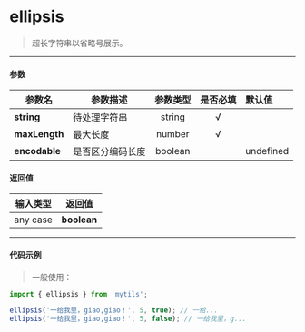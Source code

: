 # ellipsis

> 超长字符串以省略号展示。

---

#### 参数

| 参数名        | 参数描述         | 参数类型 | 是否必填 | 默认值    |
| ------------- | ---------------- | :------: | :------: | :-------- |
| **string**    | 待处理字符串     |  string  |    √     |           |
| **maxLength** | 最大长度         |  number  |    √     |           |
| **encodable** | 是否区分编码长度 | boolean  |          | undefined |

#### 返回值

| 输入类型 |   返回值    |
| :------: | :---------: |
| any case | **boolean** |

---

#### 代码示例

> 一般使用：

```js
import { ellipsis } from 'mytils';

ellipsis('一给我里，giao,giao！', 5, true); // 一给...
ellipsis('一给我里，giao,giao！', 5, false); // 一给我里，g...
```
